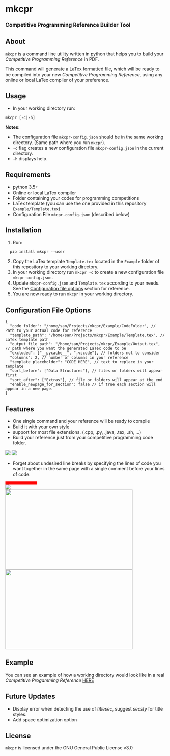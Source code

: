 

# mkcpr

### Competitive Programming Reference Builder Tool

## About

```mkcpr``` is a command line utility written in python that helps you to build your *Competitive Programming Reference* in PDF.

This command will generate a LaTex formatted file, which will be ready to be compiled into your new *Competitive Programming Reference*, using any online or local LaTex compiler of your preference.
## Usage

- In your working directory run:

```shell
mkcpr [-c|-h]
```
**Notes:**

- The configuration file ```mkcpr-config.json``` should be in the same working directory. (Same path where you run ```mkcpr```).
- ```-c``` flag creates a new configuration file ```mkcpr-config.json``` in the current directory.
- ```-h``` displays help.

## Requirements

- python 3.5+
- Online or local LaTex compiler
- Folder containing your codes for programming competitions
- LaTex template (you can use the one provided in this repository ```Example/Template.tex```)
- Configuration File ```mkcpr-config.json``` (described below)

## Installation

1. Run:
  ```shell
    pip install mkcpr --user
  ```
2. Copy the LaTex template ```Template.tex``` located in the ```Example``` folder of this repository to your working directory.
3. In your working directory run ```mkcpr -c``` to create a new configuration file ```mkcpr-config.json```.
4. Update ```mkcpr-config.json``` and ```Template.tex``` according to your needs. See the [Configuration file options](#configuration-file-options) section for reference.
5. You are now ready to run ```mkcpr``` in your working directory.

## Configuration File Options

```jsonc
{
  "code_folder": "/home/san/Projects/mkcpr/Example/CodeFolder", // Path to your actual code for reference
  "template_path": "/home/san/Projects/mkcpr/Example/Template.tex", // LaTex template path
  "output_file_path": "/home/san/Projects/mkcpr/Example/Output.tex", // path where you want the generated LaTex code to be
  "excluded": ["__pycache__", ".vscode"], // folders not to consider
  "columns": 2, // number of columns in your reference
  "template_placeholder": "CODE HERE", // text to replace in your template
  "sort_before": ["Data Structures"], // files or folders will appear first
  "sort_after": ["Extras"], // file or folders will appear at the end
  "enable_newpage_for_section": false // if true each section will appear in a new page.
}
```

## Features

- One single command and your reference will be ready to compile
- Build it with your own style
- support for most file extensions. (.cpp, .py, .java, .tex, .sh, ...)
- Build your reference just from your competitive programming code folder.

<div>
  <img src="https://codeforces.com/predownloaded/43/53/4353216697913b06f2909ee25b7d7fe586133501.png"/>
  <img src="https://codeforces.com/predownloaded/35/f5/35f510c1d145e2f3fb9fb147fcbf3febdff3ddf2.png"/>
</div>

- Forget about undesired line breaks by specifying the lines of code you want together in the same page with a single comment before your lines of code.


<div>
  <div style="width: 100px; height: 10px; background: red;"></div>
  <img src="https://codeforces.com/predownloaded/29/ea/29ea463f8ac652c6bb5fa20fc1c7690546479333.png"/>
</div>

<div>
  <img src="https://codeforces.com/predownloaded/a1/4f/a14f0a93f62f3afb7d3519779c18d7e991948ed7.png" width="400" height="250"/>
  <img src="https://codeforces.com/predownloaded/f6/1e/f61ec142697979d7ebb5b3ec715e2856ebc2faaf.png" width="400" height="250"/>
</div>

## Example

You can see an example of how a working directory would look like in a real *Competitive Progamming Reference* [HERE](https://github.com/searleser97/competitive-programming-reference)

## Future Updates

- Display error when detecting the use of *titlesec*, suggest *secsty* for title styles.
- Add space optimization option

## License

```mkcpr``` is licensed under the GNU General Public License v3.0